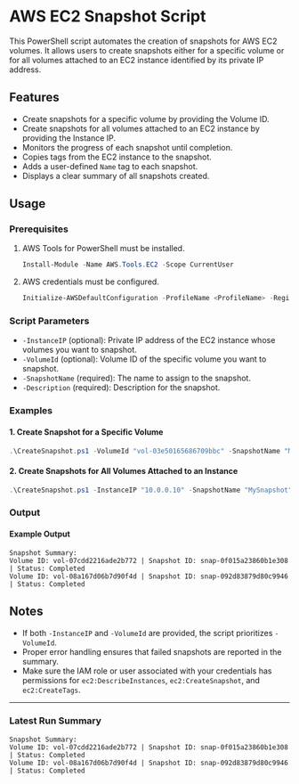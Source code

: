 
# AWS EC2 Snapshot Script

This PowerShell script automates the creation of snapshots for AWS EC2 volumes. It allows users to create snapshots either for a specific volume or for all volumes attached to an EC2 instance identified by its private IP address.

## Features

- Create snapshots for a specific volume by providing the Volume ID.
- Create snapshots for all volumes attached to an EC2 instance by providing the Instance IP.
- Monitors the progress of each snapshot until completion.
- Copies tags from the EC2 instance to the snapshot.
- Adds a user-defined `Name` tag to each snapshot.
- Displays a clear summary of all snapshots created.

## Usage

### Prerequisites

1. AWS Tools for PowerShell must be installed.
   ```powershell
   Install-Module -Name AWS.Tools.EC2 -Scope CurrentUser
   ```
2. AWS credentials must be configured.
   ```powershell
   Initialize-AWSDefaultConfiguration -ProfileName <ProfileName> -Region <Region>
   ```

### Script Parameters

- `-InstanceIP` (optional): Private IP address of the EC2 instance whose volumes you want to snapshot.
- `-VolumeId` (optional): Volume ID of the specific volume you want to snapshot.
- `-SnapshotName` (required): The name to assign to the snapshot.
- `-Description` (required): Description for the snapshot.

### Examples

#### 1. Create Snapshot for a Specific Volume
```powershell
.\CreateSnapshot.ps1 -VolumeId "vol-03e50165686709bbc" -SnapshotName "MySnapshot" -Description "Snapshot for a single volume"
```

#### 2. Create Snapshots for All Volumes Attached to an Instance
```powershell
.\CreateSnapshot.ps1 -InstanceIP "10.0.0.10" -SnapshotName "MySnapshot" -Description "Snapshots for all attached volumes"
```

### Output

#### Example Output
```plaintext
Snapshot Summary:
Volume ID: vol-07cdd2216ade2b772 | Snapshot ID: snap-0f015a23860b1e308 | Status: Completed
Volume ID: vol-08a167d06b7d90f4d | Snapshot ID: snap-092d83879d80c9946 | Status: Completed
```

## Notes

- If both `-InstanceIP` and `-VolumeId` are provided, the script prioritizes `-VolumeId`.
- Proper error handling ensures that failed snapshots are reported in the summary.
- Make sure the IAM role or user associated with your credentials has permissions for `ec2:DescribeInstances`, `ec2:CreateSnapshot`, and `ec2:CreateTags`.

---

### Latest Run Summary

```plaintext
Snapshot Summary:
Volume ID: vol-07cdd2216ade2b772 | Snapshot ID: snap-0f015a23860b1e308 | Status: Completed
Volume ID: vol-08a167d06b7d90f4d | Snapshot ID: snap-092d83879d80c9946 | Status: Completed
```
